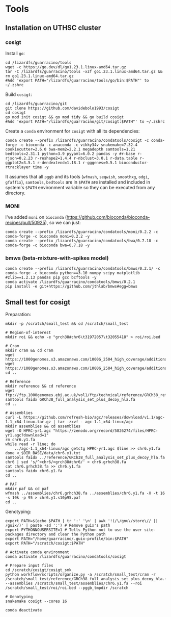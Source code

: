 # Tools

## Installation on UTHSC cluster

### cosigt

Install `go`:

```shell
cd /lizardfs/guarracino/tools
wget -c https://go.dev/dl/go1.23.1.linux-amd64.tar.gz
tar -C /lizardfs/guarracino/tools -xzf go1.23.1.linux-amd64.tar.gz && rm go1.23.1.linux-amd64.tar.gz
#Add 'export PATH="/lizardfs/guarracino/tools/go/bin:$PATH"' to ~/.zshrc
```

Build `cosigt`:

```shell
cd /lizardfs/guarracino/git
git clone https://github.com/davidebolo1993/cosigt
cd cosigt
go mod init cosigt && go mod tidy && go build cosigt
#Add 'export PATH="/lizardfs/guarracino/git/cosigt:$PATH"' to ~/.zshrc
```

Create a `conda` environment for `cosigt` with all its dependencies:

```shell
conda create --prefix /lizardfs/guarracino/condatools/cosigt -c conda-forge -c bioconda -c anaconda -c vikky34v snakemake=7.32.4 cookiecutter=2.6.0 bwa-mem2=2.2.1 megadepth samtools=1.21 bedtools=2.31.1 python=3.9 pyyaml=6.0.2 pandas -y #r-base r-rjson=0.2.23 r-reshape2=1.4.4 r-nbclust=3.0.1 r-data.table r-ggplot2=3.5.1 r-dendextend=1.18.1 r-gggenes=0.5.1 bioconductor-rtracklayer time -y
```

It assumes that all `pggb` and its tools (`wfmash`, `seqwish`, `smoothxg`, `odgi`, `gfaffix`), `samtools`, `bedtools` are in `$PATH` are installed and included in system's `$PATH` environment variable so they can be executed from any directory.

### MONI

I've added `moni` on `bioconda` (https://github.com/bioconda/bioconda-recipes/pull/50925), so we can just:

```shell
conda create --prefix /lizardfs/guarracino/condatools/moni/0.2.2 -c conda-forge -c bioconda moni=0.2.2 -y
conda create --prefix /lizardfs/guarracino/condatools/bwa/0.7.18 -c conda-forge -c bioconda bwa=0.7.18 -y
```

### bmws (beta-mixture-with-spikes model)

```shell
conda create --prefix /lizardfs/guarracino/condatools/bmws/0.2.1/ -c conda-forge -c bioconda python==3.10 numpy scipy matplotlib #zlib==1.2.13 pandas pip gcc bcftools -y
conda activate /lizardfs/guarracino/condatools/bmws/0.2.1
pip install -e git+https://github.com/jthlab/bmws#egg=bmws
```

## Small test for cosigt

Preparation:

```shell
mkdir -p /scratch/small_test && cd /scratch/small_test

# Region-of-interest
mkdir roi && echo -e "grch38#chr6\t31972057\t32055418" > roi/roi.bed

# Cram
mkdir cram && cd cram
wget https://1000genomes.s3.amazonaws.com/1000G_2504_high_coverage/additional_698_related/data/ERR3988768/HG00438.final.cram
wget https://1000genomes.s3.amazonaws.com/1000G_2504_high_coverage/additional_698_related/data/ERR3988768/HG00438.final.cram.crai
cd ..

# Reference
mkdir reference && cd reference
wget ftp://ftp.1000genomes.ebi.ac.uk/vol1/ftp/technical/reference/GRCh38_reference_genome/GRCh38_full_analysis_set_plus_decoy_hla.fa
samtools faidx GRCh38_full_analysis_set_plus_decoy_hla.fa
cd ..

# Assemblies
curl -L https://github.com/refresh-bio/agc/releases/download/v1.1/agc-1.1_x64-linux.tar.gz | tar -zxvf - agc-1.1_x64-linux/agc
mkdir assemblies && cd assemblies
wget -O HPRC-yr1.agc "https://zenodo.org/record/5826274/files/HPRC-yr1.agc?download=1"
rm chr6.y1.fa
while read -r line; do
    ../agc-1.1_x64-linux/agc getctg HPRC-yr1.agc $line >> chr6.y1.fa
done < $DIR_BASE/data/chr6.y1.txt
samtools faidx ../reference/GRCh38_full_analysis_set_plus_decoy_hla.fa chr6 | sed 's/^>chr6/>grch38#chr6/' > chr6.grhch38.fa
cat chr6.grhch38.fa >> chr6.y1.fa
samtools faidx chr6.y1.fa
cd ..

# PAF
mkdir paf && cd paf
wfmash ../assemblies/chr6.grhch38.fa ../assemblies/chr6.y1.fa -X -t 16 -s 10k -p 95 > chr6.y1.s10p95.paf
cd ..
```

Genotyping:

```shell
export PATH=$(echo $PATH | tr ':' '\n' | awk '!(/\/gnu\/store\// || /guix/)' | paste -sd ':') # Remove guix's path
export PYTHONNOUSERSITE=1 # Tells Python not to use the user site-packages directory and clear the Python path
export PATH="/home/guarracino/.guix-profile/bin:$PATH"
export PATH="/scratch/cosigt:$PATH"

# Activate conda environment
conda activate /lizardfs/guarracino/condatools/cosigt

# Prepare input files
cd /scratch/cosigt/cosigt_smk
python workflow/scripts/organize.py -a /scratch/small_test/cram -r /scratch/small_test/reference/GRCh38_full_analysis_set_plus_decoy_hla.fa --assemblies /scratch/small_test/assemblies/chr6.y1.fa --roi /scratch/small_test/roi/roi.bed --pggb_tmpdir /scratch

# Genotyping
snakemake cosigt --cores 16

conda deactivate
```

